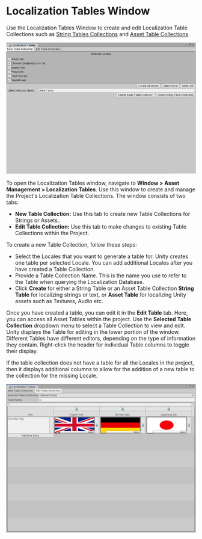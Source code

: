# Localization Tables Window

Use the Localization Tables Window to create and edit Localization Table Collections such as [String Tables Collections](StringTables.md) and [Asset Table Collections](AssetTables.md).

![The Asset Tables window's Create Tables tab.](images/AssetTables_CreateTableTab.png)

To open the Localization Tables window, navigate to **Window > Asset Management > Localization Tables**. Use this window to create and manage the Project's Localization Table Collections. The window consists of two tabs:

- **New Table Collection:** Use this tab to create new Table Collections for Strings or Assets..
- **Edit Table Collection:** Use this tab to make changes to existing Table Collections within the Project.

To create a new Table Collection, follow these steps:

- Select the Locales that you want to generate a table for. Unity creates one table per selected Locale. You can add additional Locales after you have created a Table Collection.
- Provide a Table Collection Name. This is the name you use to refer to the Table when querying the Localization Database.
- Click **Create** for either a String Table or an Asset Table Collection **String Table** for localizing strings or text, or **Asset Table** for localizing Unity assets such as Textures, Audio etc.

Once you have created a table, you can edit it in the **Edit Table** tab. Here, you can access all Asset Tables within the project. Use the **Selected Table Collection** dropdown menu to select a Table Collection to view and edit. Unity displays the Table for editing in the lower portion of the window. Different Tables have different editors, depending on the type of information they contain. Right-click the header for individual Table columns to toggle their display.

If the table collection does not have a table for all the Locales in the project, then it displays additional columns to allow for the addition of a new table to the collection for the missing Locale.

![The Asset Tables window's Edit Tables tab.](images/AssetTables_TableProperties.png)
